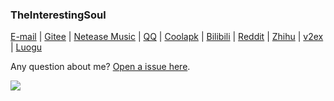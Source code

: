 ### TheInterestingSoul

[E-mail](mailto:wangpy01@outlook.com) | [Gitee](https://gitee.com/theinterestingsoul/) | [Netease Music](https://music.163.com/#/user/home?id=332988779) | [QQ](https://wpa.qq.com/msgrd?v=3&uin=1974224207&site=qqq&menu=yes) | [Coolapk](https://coolapk.com/u/2314114) | [Bilibili](https://space.bilibili.com/130892654) | [Reddit](https://www.reddit.com/user/TheInterestingSoul) | [Zhihu](https://www.zhihu.com/people/theinterestingsoul) | [v2ex](https://v2ex.com/member/tistest) | [Luogu](https://www.luogu.com.cn/user/240074)

Any question about me? [Open a issue here](https://github.com/TheInterestingSoul/TheInterestingSoul/issues/new).

![](https://github-readme-stats.vercel.app/api?username=TheInterestingSoul)
